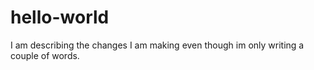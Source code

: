 # hello-world

I am describing the changes I am making
even though im only writing a couple of words.
